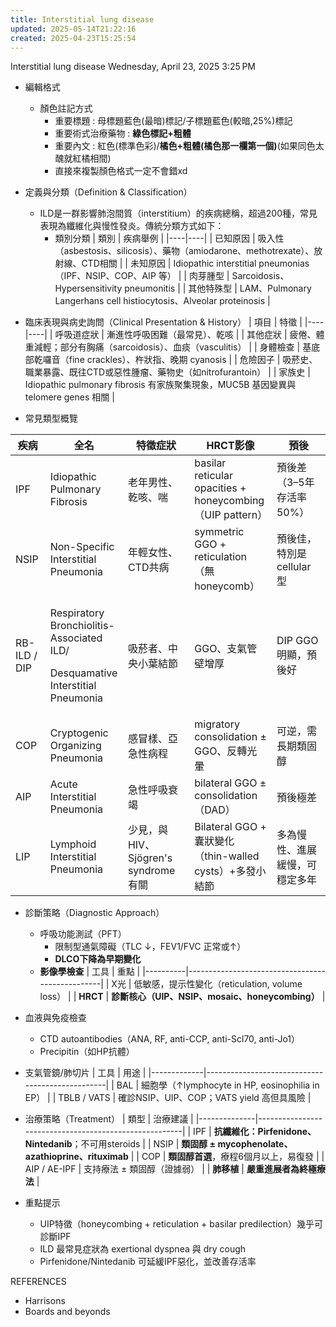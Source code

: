 ```yaml
---
title: Interstitial lung disease
updated: 2025-05-14T21:22:16
created: 2025-04-23T15:25:54
---
```


Interstitial lung disease
Wednesday, April 23, 2025
3:25 PM

- 編輯格式
  - 顏色註記方式
    - 重要標題 : 母標題藍色(最暗)標記/子標題藍色(較暗,25%)標記
    - 重要術式治療藥物 : **綠色標記+粗體**
    - 重要內文 : 紅色(標準色彩)/**橘色+粗體(橘色那一欄第一個)**(如果同色太醜就紅橘相間)
    - 直接來複製顏色格式一定不會錯xd
- 定義與分類（Definition & Classification）
  - ILD是一群影響肺泡間質（interstitium）的疾病總稱，超過200種，常見表現為纖維化與慢性發炎。傳統分類方式如下：
    - 類別分類
| 類別 | 疾病舉例 |
|----|----|
| 已知原因 | 吸入性（asbestosis、silicosis）、藥物（amiodarone、methotrexate）、放射線、CTD相關 |
| 未知原因 | Idiopathic interstitial pneumonias（IPF、NSIP、COP、AIP 等） |
| 肉芽腫型 | Sarcoidosis、Hypersensitivity pneumonitis |
| 其他特殊型 | LAM、Pulmonary Langerhans cell histiocytosis、Alveolar proteinosis |

- 臨床表現與病史詢問（Clinical Presentation & History）
| 項目 | 特徵 |
|----|----|
| 呼吸道症狀 | 漸進性呼吸困難（最常見）、乾咳 |
| 其他症狀 | 疲倦、體重減輕；部分有胸痛（sarcoidosis）、血痰（vasculitis） |
| 身體檢查 | 基底部乾囉音（fine crackles）、杵狀指、晚期 cyanosis |
| 危險因子 | 吸菸史、職業暴露、既往CTD或惡性腫瘤、藥物史（如nitrofurantoin） |
| 家族史 | Idiopathic pulmonary fibrosis 有家族聚集現象，MUC5B 基因變異與 telomere genes 相關 |

- 常見類型概覽
<table>
<colgroup>
<col style="width: 11%"></col>
<col style="width: 23%"></col>
<col style="width: 21%"></col>
<col style="width: 26%"></col>
<col style="width: 17%"></col>
</colgroup>
<thead>
<tr class="header">
<th>疾病</th>
<th>全名</th>
<th>特徵症狀</th>
<th>HRCT影像</th>
<th>預後</th>
</tr>
</thead>
<tbody>
<tr class="odd">
<td>IPF</td>
<td>Idiopathic Pulmonary Fibrosis</td>
<td>老年男性、乾咳、喘</td>
<td>basilar reticular opacities + honeycombing（UIP pattern）</td>
<td>預後差（3–5年存活率50%）</td>
</tr>
<tr class="even">
<td>NSIP</td>
<td>Non-Specific Interstitial Pneumonia</td>
<td>年輕女性、CTD共病</td>
<td>symmetric GGO + reticulation（無honeycomb）</td>
<td>預後佳，特別是cellular型</td>
</tr>
<tr class="odd">
<td>RB-ILD / DIP</td>
<td><p>Respiratory Bronchiolitis-Associated ILD/</p>
<p>Desquamative Interstitial Pneumonia</p></td>
<td>吸菸者、中央小葉結節</td>
<td>GGO、支氣管壁增厚</td>
<td>DIP GGO明顯，預後好</td>
</tr>
<tr class="even">
<td>COP</td>
<td>Cryptogenic Organizing Pneumonia</td>
<td>感冒樣、亞急性病程</td>
<td>migratory consolidation ± GGO、反轉光暈</td>
<td>可逆，需長期類固醇</td>
</tr>
<tr class="odd">
<td>AIP</td>
<td>Acute Interstitial Pneumonia</td>
<td>急性呼吸衰竭</td>
<td>bilateral GGO ± consolidation（DAD）</td>
<td>預後極差</td>
</tr>
<tr class="even">
<td>LIP</td>
<td>Lymphoid Interstitial Pneumonia</td>
<td>少見，與 HIV、Sjögren's syndrome 有關</td>
<td>Bilateral GGO + 囊狀變化（thin-walled cysts）+多發小結節</td>
<td>多為慢性、進展緩慢，可穩定多年</td>
</tr>
</tbody>
</table>

- 診斷策略（Diagnostic Approach）
  - 呼吸功能測試（PFT）
    - 限制型通氣障礙（TLC ↓，FEV1/FVC 正常或↑）
    - **DLCO下降為早期變化**
  - **影像學檢查**
| 工具     | 重點                                            |
|----------|-------------------------------------------------|
| X光      | 低敏感，提示性變化（reticulation, volume loss） |
| **HRCT** | **診斷核心（UIP、NSIP、mosaic、honeycombing）** |
- 血液與免疫檢查
  - CTD autoantibodies（ANA, RF, anti-CCP, anti-Scl70, anti-Jo1）
  - Precipitin（如HP抗體）
- 支氣管鏡/肺切片
| 工具        | 用途                                            |
|-------------|-------------------------------------------------|
| BAL         | 細胞學（↑lymphocyte in HP, eosinophilia in EP） |
| TBLB / VATS | 確診NSIP、UIP、COP；VATS yield 高但具風險       |

- 治療策略（Treatment）
| 類型         | 治療建議                                              |
|--------------|-------------------------------------------------------|
| IPF          | **抗纖維化：Pirfenidone、Nintedanib**；不可用steroids |
| NSIP         | **類固醇 ± mycophenolate、azathioprine、rituximab**   |
| COP          | **類固醇首選**，療程6個月以上，易復發                 |
| AIP / AE-IPF | 支持療法 ± 類固醇（證據弱）                           |
| **肺移植**   | **嚴重進展者為終極療法**                              |

- 重點提示
  - UIP特徵（honeycombing + reticulation + basilar predilection）幾乎可診斷IPF
  - ILD 最常見症狀為 exertional dyspnea 與 dry cough
  - Pirfenidone/Nintedanib 可延緩IPF惡化，並改善存活率

REFERENCES
- Harrisons
- Boards and beyonds
